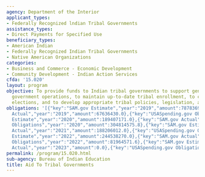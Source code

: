 ```yaml
---
agency: Department of the Interior
applicant_types:
- Federally Recognized lndian Tribal Governments
assistance_types:
- Direct Payments for Specified Use
beneficiary_types:
- American Indian
- Federally Recognized Indian Tribal Governments
- Native American Organizations
categories:
- Business and Commerce - Economic Development
- Community Development - Indian Action Services
cfda: '15.020'
layout: program
objective: To provide funds to Indian tribal governments to support general tribal
  government operations, to maintain up-to-date tribal enrollment, to conduct tribal
  elections, and to develop appropriate tribal policies, legislation, and regulations.
obligations: '[{"key":"SAM.gov Estimate","year":"2019","amount":7878369.41},{"key":"SAM.gov
  Actual","year":"2019","amount":67636430.0},{"key":"USASpending.gov Obligations","year":"2019","amount":41213009.64},{"key":"SAM.gov
  Estimate","year":"2020","amount":189407171.0},{"key":"SAM.gov Actual","year":"2020","amount":136871016.0},{"key":"USASpending.gov
  Obligations","year":"2020","amount":304814575.8},{"key":"SAM.gov Estimate","year":"2021","amount":62434036.0},{"key":"SAM.gov
  Actual","year":"2021","amount":188206012.0},{"key":"USASpending.gov Obligations","year":"2021","amount":488352337.46},{"key":"SAM.gov
  Estimate","year":"2022","amount":244538270.0},{"key":"SAM.gov Actual","year":"2022","amount":12303954.0},{"key":"USASpending.gov
  Obligations","year":"2022","amount":81964571.6},{"key":"SAM.gov Estimate","year":"2023","amount":17223114.0},{"key":"SAM.gov
  Actual","year":"2023","amount":0.0},{"key":"USASpending.gov Obligations","year":"2023","amount":50626883.65}]'
permalink: /program/15.020.html
sub-agency: Bureau of Indian Education
title: Aid To Tribal Governments
---
```

